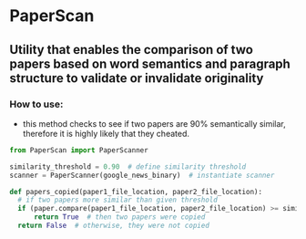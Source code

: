 # PaperScan
## Utility that enables the comparison of two papers based on word semantics and paragraph structure to validate or invalidate originality

### How to use:
* this method checks to see if two papers are 90% semantically similar, therefore it is highly likely that they cheated.
```python
from PaperScan import PaperScanner

similarity_threshold = 0.90  # define similarity threshold
scanner = PaperScanner(google_news_binary)  # instantiate scanner

def papers_copied(paper1_file_location, paper2_file_location):
  # if two papers more similar than given threshold
  if (paper.compare(paper1_file_location, paper2_file_location) >= similarity_threshold):
      return True  # then two papers were copied
  return False  # otherwise, they were not copied
```

